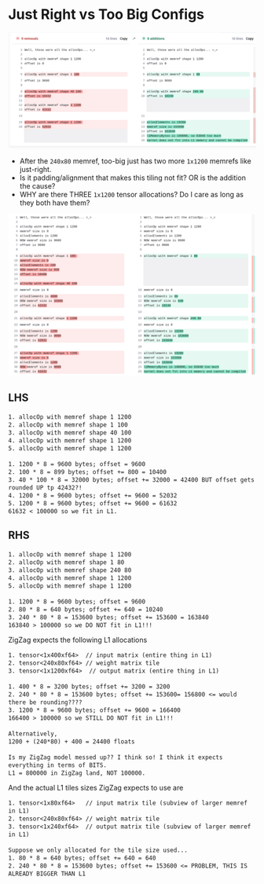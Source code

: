 # Just Right vs Too Big Configs

![just-right-vs-too-big](just-right-vs-too-big.png)

- After the `240x80` memref, too-big just has two more `1x1200` memrefs like just-right.
- Is it padding/alignment that makes this tiling not fit? OR is the addition the cause?
- WHY are there THREE `1x1200` tensor allocations? Do I care as long as they both have them?

![](better-comparison2.png)

## LHS

```
1. allocOp with memref shape 1 1200 
2. allocOp with memref shape 1 100 
3. allocOp with memref shape 40 100  
4. allocOp with memref shape 1 1200  
5. allocOp with memref shape 1 1200  

1. 1200 * 8 = 9600 bytes; offset = 9600
2. 100 * 8 = 899 bytes; offset += 800 = 10400
3. 40 * 100 * 8 = 32000 bytes; offset += 32000 = 42400 BUT offset gets rounded UP tp 42432?!
4. 1200 * 8 = 9600 bytes; offset += 9600 = 52032
5. 1200 * 8 = 9600 bytes; offset += 9600 = 61632
61632 < 100000 so we fit in L1.
```

## RHS

```
1. allocOp with memref shape 1 1200
2. allocOp with memref shape 1 80  
3. allocOp with memref shape 240 80
4. allocOp with memref shape 1 1200
5. allocOp with memref shape 1 1200

1. 1200 * 8 = 9600 bytes; offset = 9600
2. 80 * 8 = 640 bytes; offset += 640 = 10240
3. 240 * 80 * 8 = 153600 bytes; offset += 153600 = 163840
163840 > 100000 so we DO NOT fit in L1!!!
```

ZigZag expects the following L1 allocations

```
1. tensor<1x400xf64>  // input matrix (entire thing in L1)
2. tensor<240x80xf64> // weight matrix tile
3. tensor<1x1200xf64>  // output matrix (entire thing in L1)

1. 400 * 8 = 3200 bytes; offset += 3200 = 3200
2. 240 * 80 * 8 = 153600 bytes; offset += 153600= 156800 <= would there be rounding????
3. 1200 * 8 = 9600 bytes; offset += 9600 = 166400
166400 > 100000 so we STILL DO NOT fit in L1!!!

Alternatively,
1200 + (240*80) + 400 = 24400 floats

Is my ZigZag model messed up?? I think so! I think it expects everything in terms of BITS.
L1 = 800000 in ZigZag land, NOT 100000.
```

And the actual L1 tiles sizes ZigZag expects to use are

```
1. tensor<1x80xf64>   // input matrix tile (subview of larger memref in L1)
2. tensor<240x80xf64> // weight matrix tile
3. tensor<1x240xf64>  // output matrix tile (subview of larger memref in L1)

Suppose we only allocated for the tile size used...
1. 80 * 8 = 640 bytes; offset += 640 = 640
2. 240 * 80 * 8 = 153600 bytes; offset += 153600 <= PROBLEM, THIS IS ALREADY BIGGER THAN L1
```



